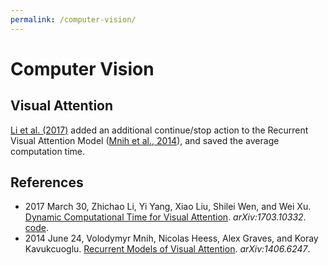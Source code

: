 ```yaml
---
permalink: /computer-vision/
---
```

# Computer Vision

## Visual Attention

[Li et al. (2017)](https://arxiv.org/abs/1703.10332) added an additional continue/stop action to the Recurrent Visual Attention Model ([Mnih et al., 2014](https://arxiv.org/abs/1406.6247)), and saved the average computation time.

## References

* 2017 March 30, Zhichao Li, Yi Yang, Xiao Liu, Shilei Wen, and Wei Xu. [Dynamic Computational Time for Visual Attention](https://arxiv.org/abs/1703.10332). *arXiv:1703.10332*. [code](https://github.com/baidu-research/DT-RAM).
* 2014 June 24, Volodymyr Mnih, Nicolas Heess, Alex Graves, and Koray Kavukcuoglu. [Recurrent Models of Visual Attention](https://arxiv.org/abs/1406.6247). *arXiv:1406.6247*.
